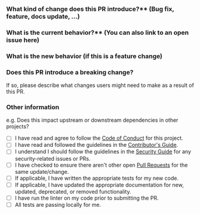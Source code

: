 ### What kind of change does this PR introduce?** (Bug fix, feature, docs update, ...)


### What is the current behavior?** (You can also link to an open issue here)


### What is the new behavior (if this is a feature change)


### Does this PR introduce a breaking change?
If so, please describe what changes users might need to make as a result of this PR.


### Other information
e.g. Does this impact upstream or downstream dependencies in other projects?

- [ ] I have read and agree to follow the [Code of Conduct](../../../CODE_OF_CONDUCT.md) for this project.
- [ ] I have read and followed the guidelines in the [Contributor's Guide](../../../CONTRIBUTING.md).
- [ ] I understand I should follow the guidelines in the [Security Guide](../../../SECURITY.md) for any security-related issues or PRs.
- [ ] I have checked to ensure there aren't other open [Pull Requests](../../../pulls) for the same update/change.
- [ ] If applicable, I have written the appropriate tests for my new code.
- [ ] If applicable, I have updated the appropriate documentation for new, updated, deprecated, or removed functionality.
- [ ] I have run the linter on my code prior to submitting the PR.
- [ ] All tests are passing locally for me.
